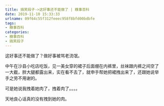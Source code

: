 ```yaml
---
title: 搞笑段子->这好事还不能做了 | 糗事百科
date: 2019-11-10 15:33:33
urlname: 09f64c55f312feeec958f8bfd00bdbfe
tags: 
- 糗事百科
categories:
- 糗事百科
- 搞笑段子
---
```

这好事还不能做了？做好事被骂老流氓。

中午在沙县小吃店吃饭，见一美女穿的裙子后面绷在内裤里，丝袜跟内裤之间空了一大截，胖大腿都露出来，实在看不去了，就申手帮她把裙拽出来了，还跟她说举手之劳不用谢的。

可是她说我拽着她肉了，拽着肉了。。。。

天地良心话真的没有拽到她的肉。


